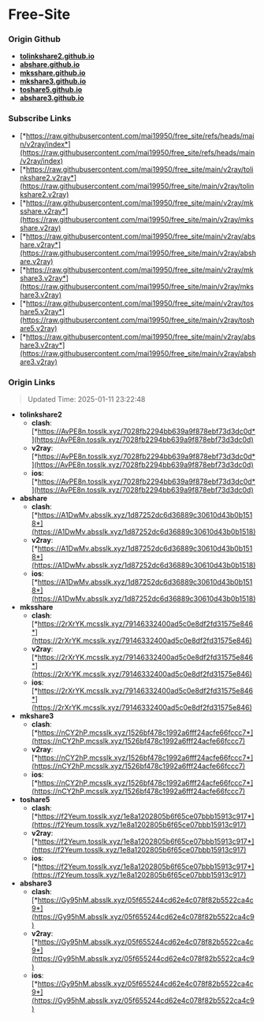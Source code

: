 # Free-Site

### Origin Github

- [**tolinkshare2.github.io**](https://github.com/tolinkshare2/tolinkshare2.github.io)
- [**abshare.github.io**](https://github.com/abshare/abshare.github.io)
- [**mksshare.github.io**](https://github.com/mksshare/mksshare.github.io)
- [**mkshare3.github.io**](https://github.com/mkshare3/mkshare3.github.io)
- [**toshare5.github.io**](https://github.com/toshare5/toshare5.github.io)
- [**abshare3.github.io**](https://github.com/abshare3/abshare3.github.io)

### Subscribe Links

- [*https://raw.githubusercontent.com/mai19950/free_site/refs/heads/main/v2ray/index*](https://raw.githubusercontent.com/mai19950/free_site/refs/heads/main/v2ray/index)
- [*https://raw.githubusercontent.com/mai19950/free_site/main/v2ray/tolinkshare2.v2ray*](https://raw.githubusercontent.com/mai19950/free_site/main/v2ray/tolinkshare2.v2ray)
- [*https://raw.githubusercontent.com/mai19950/free_site/main/v2ray/mksshare.v2ray*](https://raw.githubusercontent.com/mai19950/free_site/main/v2ray/mksshare.v2ray)
- [*https://raw.githubusercontent.com/mai19950/free_site/main/v2ray/abshare.v2ray*](https://raw.githubusercontent.com/mai19950/free_site/main/v2ray/abshare.v2ray)
- [*https://raw.githubusercontent.com/mai19950/free_site/main/v2ray/mkshare3.v2ray*](https://raw.githubusercontent.com/mai19950/free_site/main/v2ray/mkshare3.v2ray)
- [*https://raw.githubusercontent.com/mai19950/free_site/main/v2ray/toshare5.v2ray*](https://raw.githubusercontent.com/mai19950/free_site/main/v2ray/toshare5.v2ray)
- [*https://raw.githubusercontent.com/mai19950/free_site/main/v2ray/abshare3.v2ray*](https://raw.githubusercontent.com/mai19950/free_site/main/v2ray/abshare3.v2ray)

### Origin Links

> Updated Time: 2025-01-11 23:22:48

- **tolinkshare2**
  - **clash**: [*https://AvPE8n.tosslk.xyz/7028fb2294bb639a9f878ebf73d3dc0d*](https://AvPE8n.tosslk.xyz/7028fb2294bb639a9f878ebf73d3dc0d)
  - **v2ray**: [*https://AvPE8n.tosslk.xyz/7028fb2294bb639a9f878ebf73d3dc0d*](https://AvPE8n.tosslk.xyz/7028fb2294bb639a9f878ebf73d3dc0d)
  - **ios**: [*https://AvPE8n.tosslk.xyz/7028fb2294bb639a9f878ebf73d3dc0d*](https://AvPE8n.tosslk.xyz/7028fb2294bb639a9f878ebf73d3dc0d)
- **abshare**
  - **clash**: [*https://A1DwMv.absslk.xyz/1d87252dc6d36889c30610d43b0b1518*](https://A1DwMv.absslk.xyz/1d87252dc6d36889c30610d43b0b1518)
  - **v2ray**: [*https://A1DwMv.absslk.xyz/1d87252dc6d36889c30610d43b0b1518*](https://A1DwMv.absslk.xyz/1d87252dc6d36889c30610d43b0b1518)
  - **ios**: [*https://A1DwMv.absslk.xyz/1d87252dc6d36889c30610d43b0b1518*](https://A1DwMv.absslk.xyz/1d87252dc6d36889c30610d43b0b1518)
- **mksshare**
  - **clash**: [*https://2rXrYK.mcsslk.xyz/79146332400ad5c0e8df2fd31575e846*](https://2rXrYK.mcsslk.xyz/79146332400ad5c0e8df2fd31575e846)
  - **v2ray**: [*https://2rXrYK.mcsslk.xyz/79146332400ad5c0e8df2fd31575e846*](https://2rXrYK.mcsslk.xyz/79146332400ad5c0e8df2fd31575e846)
  - **ios**: [*https://2rXrYK.mcsslk.xyz/79146332400ad5c0e8df2fd31575e846*](https://2rXrYK.mcsslk.xyz/79146332400ad5c0e8df2fd31575e846)
- **mkshare3**
  - **clash**: [*https://nCY2hP.mcsslk.xyz/1526bf478c1992a6fff24acfe66fccc7*](https://nCY2hP.mcsslk.xyz/1526bf478c1992a6fff24acfe66fccc7)
  - **v2ray**: [*https://nCY2hP.mcsslk.xyz/1526bf478c1992a6fff24acfe66fccc7*](https://nCY2hP.mcsslk.xyz/1526bf478c1992a6fff24acfe66fccc7)
  - **ios**: [*https://nCY2hP.mcsslk.xyz/1526bf478c1992a6fff24acfe66fccc7*](https://nCY2hP.mcsslk.xyz/1526bf478c1992a6fff24acfe66fccc7)
- **toshare5**
  - **clash**: [*https://f2Yeum.tosslk.xyz/1e8a1202805b6f65ce07bbb15913c917*](https://f2Yeum.tosslk.xyz/1e8a1202805b6f65ce07bbb15913c917)
  - **v2ray**: [*https://f2Yeum.tosslk.xyz/1e8a1202805b6f65ce07bbb15913c917*](https://f2Yeum.tosslk.xyz/1e8a1202805b6f65ce07bbb15913c917)
  - **ios**: [*https://f2Yeum.tosslk.xyz/1e8a1202805b6f65ce07bbb15913c917*](https://f2Yeum.tosslk.xyz/1e8a1202805b6f65ce07bbb15913c917)
- **abshare3**
  - **clash**: [*https://Gy95hM.absslk.xyz/05f655244cd62e4c078f82b5522ca4c9*](https://Gy95hM.absslk.xyz/05f655244cd62e4c078f82b5522ca4c9)
  - **v2ray**: [*https://Gy95hM.absslk.xyz/05f655244cd62e4c078f82b5522ca4c9*](https://Gy95hM.absslk.xyz/05f655244cd62e4c078f82b5522ca4c9)
  - **ios**: [*https://Gy95hM.absslk.xyz/05f655244cd62e4c078f82b5522ca4c9*](https://Gy95hM.absslk.xyz/05f655244cd62e4c078f82b5522ca4c9)

